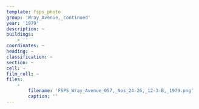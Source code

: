 ```yaml
---
template: fsps_photo
group: 'Wray_Avenue,_continued'
year: '1979'
description: ~
buildings:
    - ''
coordinates: ~
heading: ~
classification: ~
section: ~
cell: ~
film_roll: ~
files:
    -
        filename: 'FSPS_Wray_Avenue_057,_Nos_24-26,_12-3-B,_1979.png'
        caption: ''
---
```

